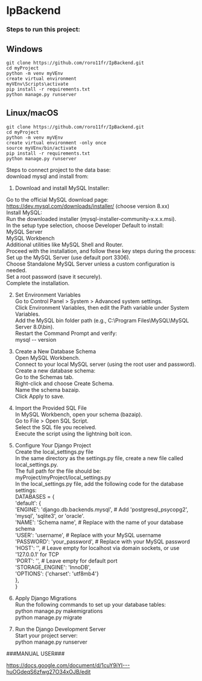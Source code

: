 # IpBackend  
### Steps to run this project:

## Windows
```git clone https://github.com/roro11fr/IpBackend.git```\
```cd myProject```\
```python -m venv myVEnv```\
```create virtual environment```\
```myVEnv\Scripts\activate```\
```pip install -r requirements.txt```\
```python manage.py runserver```

## Linux/macOS
```git clone https://github.com/roro11fr/IpBackend.git```\
```cd myProject```\
```python -m venv myVEnv```\
```create virtual environment -only once```\
```source myVEnv/bin/activate```\
```pip install -r requirements.txt```\
```python manage.py runserver```

Steps to connect project to the data base:   
download mysql and install from:  
1. Download and install MySQL Installer:  
  
Go to the official MySQL download page:  
https://dev.mysql.com/downloads/installer/ (choose version 8.xx)  
Install MySQL:  
Run the downloaded installer (mysql-installer-community-x.x.x.msi).  
In the setup type selection, choose Developer Default to install:  
MySQL Server  
MySQL Workbench  
Additional utilities like MySQL Shell and Router.  
Proceed with the installation, and follow these key steps during the process:  
Set up the MySQL Server (use default port 3306).  
Choose Standalone MySQL Server unless a custom configuration is needed.  
Set a root password (save it securely).  
Complete the installation. 

2. Set Environment Variables  
Go to Control Panel > System > Advanced system settings.  
Click Environment Variables, then edit the Path variable under System Variables.  
Add the MySQL bin folder path (e.g., C:\Program Files\MySQL\MySQL Server 8.0\bin).  
Restart the Command Prompt and verify:  
mysql -- version  

3. Create a New Database Schema  
Open MySQL Workbench.  
Connect to your local MySQL server (using the root user and password).  
Create a new database schema:  
Go to the Schemas tab.  
Right-click and choose Create Schema.  
Name the schema bazaip.  
Click Apply to save.  

4. Import the Provided SQL File  
In MySQL Workbench, open your schema (bazaip).  
Go to File > Open SQL Script.  
Select the SQL file you received.  
Execute the script using the lightning bolt icon.  

5. Configure Your Django Project  
Create the local_settings.py file  
In the same directory as the settings.py file, create a new file called local_settings.py.  
The full path for the file should be: myProject/myProject/local_settings.py  
In the local_settings.py file, add the following code for the database settings:  
DATABASES = {  
    'default': {  
        'ENGINE': 'django.db.backends.mysql',  # Add 'postgresql_psycopg2', 'mysql', 'sqlite3', or 'oracle'.  
        'NAME': 'Schema name',  # Replace with the name of your database schema  
        'USER': 'username',  # Replace with your MySQL username  
        'PASSWORD': 'your_password',  # Replace with your MySQL password  
        'HOST': '',  # Leave empty for localhost via domain sockets, or use '127.0.0.1' for TCP  
        'PORT': '',  # Leave empty for default port  
        'STORAGE_ENGINE': 'InnoDB',  
        'OPTIONS': {'charset': 'utf8mb4'}  
    },  
}  

6. Apply Django Migrations  
Run the following commands to set up your database tables:  
python manage.py makemigrations  
python manage.py migrate  

7. Run the Django Development Server  
Start your project server:  
python manage.py runserver  




###MANUAL USER###

https://docs.google.com/document/d/1cuY9iYI---huOGdeqS6zfwg27O34xOJB/edit
